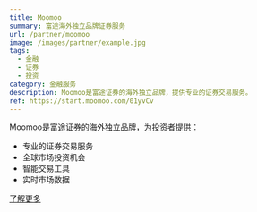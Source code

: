 ```yaml
---
title: Moomoo
summary: 富途海外独立品牌证券服务
url: /partner/moomoo
image: /images/partner/example.jpg
tags:
  - 金融
  - 证券
  - 投资
category: 金融服务
description: Moomoo是富途证券的海外独立品牌，提供专业的证券交易服务。
ref: https://start.moomoo.com/01yvCv
---
```


Moomoo是富途证券的海外独立品牌，为投资者提供：

- 专业的证券交易服务
- 全球市场投资机会
- 智能交易工具
- 实时市场数据

[了解更多](https://start.moomoo.com/01yvCv)
